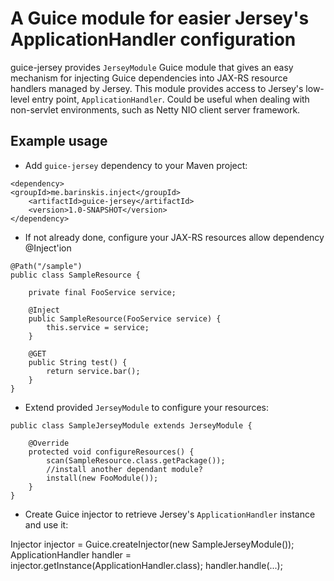 A Guice module for easier Jersey's ApplicationHandler configuration
====================

guice-jersey provides `JerseyModule` Guice module that gives an easy mechanism for injecting Guice dependencies into JAX-RS resource handlers managed by Jersey.
This module provides access to Jersey's low-level entry point, `ApplicationHandler`. Could be useful when dealing with non-servlet environments, such as Netty NIO client server framework.

Example usage
---------------------

* Add `guice-jersey` dependency to your Maven project:
``````
<dependency>
<groupId>me.barinskis.inject</groupId>
    <artifactId>guice-jersey</artifactId>
    <version>1.0-SNAPSHOT</version>
</dependency>
``````

* If not already done, configure your JAX-RS resources allow dependency @Inject'ion
`````
@Path("/sample")
public class SampleResource {

    private final FooService service;
    
    @Inject
    public SampleResource(FooService service) {
        this.service = service;
    }

    @GET
    public String test() {
        return service.bar();
    }
}
`````

* Extend provided `JerseyModule` to configure your resources:
`````
public class SampleJerseyModule extends JerseyModule {
    
    @Override
    protected void configureResources() {
        scan(SampleResource.class.getPackage());
        //install another dependant module?
        install(new FooModule());
    }
}
`````

* Create Guice injector to retrieve Jersey's `ApplicationHandler` instance and use it:

Injector injector = Guice.createInjector(new SampleJerseyModule());
ApplicationHandler handler = injector.getInstance(ApplicationHandler.class);
handler.handle(...);